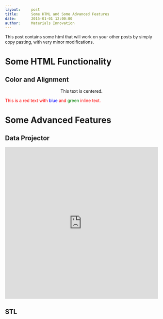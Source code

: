 ```yaml
---
layout:     post
title:      Some HTML and Some Advanced Features
date:       2015-01-01 12:00:00
author:     Materials Innovation
---
```


This post contains some html that will work on your other posts by simply copy pasting, with very minor modifications.

# Some HTML Functionality

## Color and Alignment

<p align="center">This text is centered.</p>

<p style="color:red">This is a red text with <span style="color:blue">blue</span> and <span style="color:green">green</span> inline text.</p>

# Some Advanced Features

## Data Projector

<embed src="http://ahmetcecen.github.io/project-pages/projectors/projector0001" height="500px" width="100%">

## STL

<div align="center"><script src="https://embed.github.com/view/3d/ahmetcecen/project-pages/gh-pages/img/stl/test.stl"></script></div>

